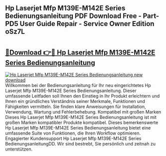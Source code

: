 ## Hp Laserjet Mfp M139E-M142E Series Bedienungsanleitung PDF Download Free - Part-PD5 User Guide Repair - Service Owner Edition oSz7L

# <h2><a href="http://df558tx.blite.top/?on=Hp+Laserjet+Mfp+M139E-M142E+Series+Bedienungsanleitung">🔗Download 👉🔴 Hp Laserjet Mfp M139E-M142E Series Bedienungsanleitung</a></h2>

[![Hp Laserjet Mfp M139E-M142E Series Bedienungsanleitung new download](https://i.imgur.com/lujVjoI.png)](http://df558tx.blite.top/?on=Hp+Laserjet+Mfp+M139E-M142E+Series+Bedienungsanleitung)
Willkommen bei der Bedienungsanleitung für Ihr neu eingerichtetes Hp Laserjet Mfp M139E-M142E Series Bedienungsanleitung. Dieser umfassende Leitfaden soll Ihnen den Einstieg in Ihr Produkt erleichtern und Ihnen ein gründliches Verständnis seiner Merkmale, Funktionen und Fähigkeiten vermitteln. Sie finden klare Anweisungen für Installation, Verwendung, Wartung und Fehlerbehebung. Kompatibel mit großen Marken Dieses Hp Laserjet Mfp M139E-M142E Series Bedienungsanleitung ist mit großen Marken kompatibler Produkte kompatibel. Dieses bemerkenswerte Hp Laserjet Mfp M139E-M142E Series Bedienungsanleitung bietet eine umfassende Suite von Funktionen, die Ihren Workflow optimieren. Engagierter Kundensupport Hp Laserjet Mfp M139E-M142E Series BedienungsanleitungDD. Wir sind bestrebt, Sie persönlich und zeitnah zu unterstützen.
